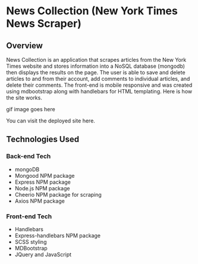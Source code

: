 # News Collection (New York Times News Scraper)

## Overview

News Collection is an application that scrapes articles from the New York Times website and stores information into a NoSQL database (mongodb) then displays the results on the page. The user is able to save and delete articles to and from their account, add comments to individual articles, and delete their comments. The front-end is mobile responsive and was created using mdbootstrap along with handlebars for HTML templating. Here is how the site works. 

gif image goes here


You can visit the deployed site here.

## Technologies Used

### Back-end Tech

* mongoDB
* Mongood NPM package
* Express NPM package
* Node.js NPM package
* Cheerio NPM package for scraping
* Axios NPM package

### Front-end Tech

* Handlebars
* Express-handlebars NPM package
* SCSS styling
* MDBootstrap
* JQuery and JavaScript
